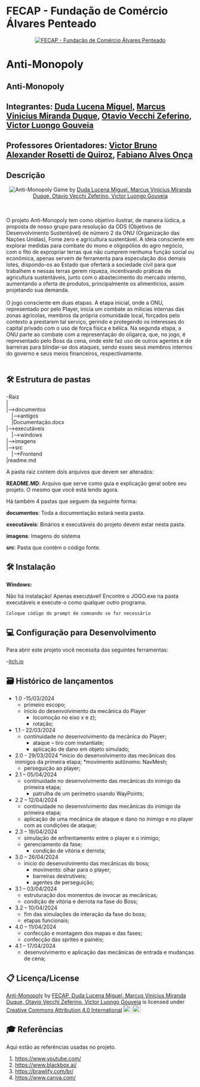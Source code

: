 # FECAP - Fundação de Comércio Álvares Penteado

<p align="center">
<a href= "https://www.fecap.br/"><img src="https://encrypted-tbn0.gstatic.com/images?q=tbn:ANd9GcRhZPrRa89Kma0ZZogxm0pi-tCn_TLKeHGVxywp-LXAFGR3B1DPouAJYHgKZGV0XTEf4AE&usqp=CAU" alt="FECAP - Fundação de Comércio Álvares Penteado" border="0"></a>
</p>

# Anti-Monopoly

## Anti-Monopoly

## Integrantes: <a href="https://github.com/DudaLucenaMiguel">Duda Lucena Miguel</a>, <a href=" ">Marcus Vinicius Miranda Duque</a>, <a href=" ">Otavio Vecchi Zeferino</a>, <a href=" ">Victor Luongo Gouveia</a>

## Professores Orientadores: <a href="https://www.linkedin.com/in/victorbarq/">Victor Bruno Alexander Rosetti de Quiroz</a>, <a href=" ">Fabiano Alves Onça</a> 

## Descrição

<p align="center">
<img src="https://private-user-images.githubusercontent.com/163124218/332245020-3a2caa3b-8e8b-4682-9fe8-644773729045.png?jwt=eyJhbGciOiJIUzI1NiIsInR5cCI6IkpXVCJ9.eyJpc3MiOiJnaXRodWIuY29tIiwiYXVkIjoicmF3LmdpdGh1YnVzZXJjb250ZW50LmNvbSIsImtleSI6ImtleTUiLCJleHAiOjE3MTYyNTQ1MDEsIm5iZiI6MTcxNjI1NDIwMSwicGF0aCI6Ii8xNjMxMjQyMTgvMzMyMjQ1MDIwLTNhMmNhYTNiLThlOGItNDY4Mi05ZmU4LTY0NDc3MzcyOTA0NS5wbmc_WC1BbXotQWxnb3JpdGhtPUFXUzQtSE1BQy1TSEEyNTYmWC1BbXotQ3JlZGVudGlhbD1BS0lBVkNPRFlMU0E1M1BRSzRaQSUyRjIwMjQwNTIxJTJGdXMtZWFzdC0xJTJGczMlMkZhd3M0X3JlcXVlc3QmWC1BbXotRGF0ZT0yMDI0MDUyMVQwMTE2NDFaJlgtQW16LUV4cGlyZXM9MzAwJlgtQW16LVNpZ25hdHVyZT1lNzE2NTZkMmQ4ZmRhODI0NjViZmUzM2JlMWVkNjUzNGQwYjhmYTdjYTRmNmYzNTNhYTBiODRkOTJhN2MwN2Y0JlgtQW16LVNpZ25lZEhlYWRlcnM9aG9zdCZhY3Rvcl9pZD0wJmtleV9pZD0wJnJlcG9faWQ9MCJ9.oV2sIWmpVPoiJiJ_CipFkH7g0LIwjPzfN2jl2-uDzw8" alt="Anti-Monopoly" border="0"> Game by <a href=" ">Duda Lucena Miguel, Marcus Vinicius Miranda Duque, Otavio Vecchi Zeferino, Victor Luongo Gouveia</a> 
</p>

<br><br>
  O projeto Anti-Monopoly tem como objetivo ilustrar, de maneira lúdica, a proposta de nosso grupo para resolução da ODS (Objetivos de Desenvolvimento Sustentável) de número 2 da ONU (Organização das Nações Unidas), Fome zero e agricultura sustentável. A ideia consciente em explorar medidas para combate do mono e oligopólios do agro negócio, com o fito de expropriar terras que não cumprem nenhuma função social ou econômica, apenas servem de ferramenta para especulação dos demais lotes, dispondo-os ao Estado que ofertará a sociedade civil para que trabalhem e nessas terras gerem riqueza, incentivando práticas de agricultura sustentáveis, junto com o abastecimento do mercado interno, aumentando a oferta de produtos, principalmente os alimentícios, assim projetando sua demanda. 
<br><br>
 O jogo consciente em duas etapas. A etapa inicial, onde a ONU, representado por pelo Player, inicia um combate as milicias internas das zonas agrícolas, membros da própria comunidade local, forçados pelo contexto a prestarem tal serviço, gerindo e protegendo os interesses do capital privado com o uso de força física e bélica. Na segunda etapa, a ONU parte ao combate com a representação do oligarca, que, no jogo, é representado pelo Boss da cena, onde este faz uso de outros agentes e de barreiras para blindar-se dos ataques, sendo esses seus membros internos do governo e seus meios financeiros, respectivamente.
<br><br>
## 🛠 Estrutura de pastas

-Raiz<br>
|<br>
|-->documentos<br>
  &emsp;|-->antigos<br>
  &emsp;|Documentação.docx<br>
|-->executáveis<br>
  &emsp;|-->windows<br>
|-->imagens<br>
|-->src<br>
  &emsp;|-->Frontend<br>
|readme.md<br>

A pasta raiz contem dois arquivos que devem ser alterados:

<b>README.MD</b>: Arquivo que serve como guia e explicação geral sobre seu projeto. O mesmo que você está lendo agora.

Há também 4 pastas que seguem da seguinte forma:

<b>documentos</b>: Toda a documentação estará nesta pasta.

<b>executáveis</b>: Binários e executáveis do projeto devem estar nesta pasta.

<b>imagens</b>: Imagens do sistema

<b>src</b>: Pasta que contém o código fonte.

## 🛠 Instalação

<b>Windows:</b>

Não há instalação! Apenas executável!
Encontre o JOGO.exe na pasta executáveis e execute-o como qualquer outro programa.

```sh
Coloque código do prompt de comnando se for necessário
```

## 💻 Configuração para Desenvolvimento

Para abrir este projeto você necessita das seguintes ferramentas:

-<a href="https://itch.io/">itch.io</a>

## 🗃 Histórico de lançamentos

* 1.0 -15/03/2024
	* primeiro escopo;
	* inicio do desenvolvimento da mecânica do Player 
		* locomoção no eixo x e z);
		* rotação;
* 1.1 - 22/03/2024
	* continuidade no desenvolvimento da mecânica do Player;
		* ataque – tiro com instantiate;
		* aplicação de dano em objeto simulado;
* 2.0 - 29/03/2024
	*início do desenvolvimento das mecânicas dos inimigos da primeira etapa;
	*movimento autônomo: NavMesh;
	* perseguição ao player;
* 2.1 – 05/04/2024
	* continuidade no desenvolvimento das mecânicas do inimigo da primeira etapa;
		* patrulha de um perímetro usando WayPoints;
* 2.2 – 12/04/2024
	* continuidade no desenvolvimento das mecânicas do inimigo da primeira etapa;
	* aplicação de uma mecânica de ataque e dano no inimigo e no player com as condições de ataque;
* 2.3 – 19/04/2024
	* simulação de enfrentamento entre o player e o inimigo;
	* gerenciamento da fase;
		* condição de vitória e derrota;
* 3.0 – 26/04/2024
	* início do desenvolvimento das mecânicas do boss;
		* movimento: olhar para o player;
		* barreiras destrutíveis;
		* agentes de perseguição;
* 3.1 – 03/04/2024
	* estruturação dos momentos de invocar as mecânicas;
	* condição de vitória e derrota na fase do Boss;
* 3.2 – 10/04/2024
	* fim das simulações de interação da fase do boss;
	* etapas funcionais;
* 4.0 – 11/04/2024
	* confecção e montagem dos mapas e das fases;
	* confecção das sprites e painéis;
* 4.1 – 17/04/2024
	* desenvolvimento e aplicação das mecânicas de entrada e mudanças de cena;


## 📋 Licença/License

<p xmlns:cc="http://creativecommons.org/ns#" xmlns:dct="http://purl.org/dc/terms/"><a property="dct:title" rel="cc:attributionURL" href="https://github.com/2024-1-MCC1/Projeto1">Anti-Monopoly</a> by <a rel="cc:attributionURL dct:creator" property="cc:attributionName" href="https://github.com/2024-1-MCC1/Projeto1">FECAP, Duda Lucena Miguel, Marcus Vinicius Miranda Duque, Otavio Vecchi Zeferino, Victor Luongo Gouveia</a> is licensed under <a href="https://creativecommons.org/licenses/by/4.0/?ref=chooser-v1" target="_blank" rel="license noopener noreferrer" style="display:inline-block;">Creative Commons Attribution 4.0 International<img style="height:22px!important;margin-left:3px;vertical-align:text-bottom;" src="https://mirrors.creativecommons.org/presskit/icons/cc.svg?ref=chooser-v1" alt=""><img style="height:22px!important;margin-left:3px;vertical-align:text-bottom;" src="https://mirrors.creativecommons.org/presskit/icons/by.svg?ref=chooser-v1" alt=""></a></p>

## 🎓 Referências

Aqui estão as referências usadas no projeto.

1. <https://www.youtube.com/>
2. <https://www.blackbox.ai/>
3. <https://brawlify.com/br/>
4. <https://www.canva.com/>

